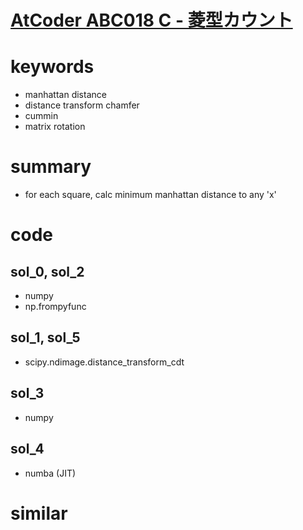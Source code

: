 # [AtCoder ABC018 C - 菱型カウント](https://atcoder.jp/contests/abc018/tasks/abc018_3)


# keywords 
- manhattan distance 
- distance transform chamfer
- cummin
- matrix rotation

# summary 
- for each square, calc minimum manhattan distance to any 'x'


# code 
## sol_0, sol_2
- numpy
- np.frompyfunc

## sol_1, sol_5
- scipy.ndimage.distance_transform_cdt


## sol_3
- numpy


## sol_4
- numba (JIT)



# similar 


